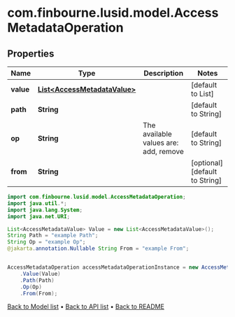 # com.finbourne.lusid.model.AccessMetadataOperation

## Properties

Name | Type | Description | Notes
------------ | ------------- | ------------- | -------------
**value** | [**List&lt;AccessMetadataValue&gt;**](AccessMetadataValue.md) |  | [default to List<AccessMetadataValue>]
**path** | **String** |  | [default to String]
**op** | **String** | The available values are: add, remove | [default to String]
**from** | **String** |  | [optional] [default to String]

```java
import com.finbourne.lusid.model.AccessMetadataOperation;
import java.util.*;
import java.lang.System;
import java.net.URI;

List<AccessMetadataValue> Value = new List<AccessMetadataValue>();
String Path = "example Path";
String Op = "example Op";
@jakarta.annotation.Nullable String From = "example From";


AccessMetadataOperation accessMetadataOperationInstance = new AccessMetadataOperation()
    .Value(Value)
    .Path(Path)
    .Op(Op)
    .From(From);
```


[Back to Model list](../README.md#documentation-for-models) &#8226; [Back to API list](../README.md#documentation-for-api-endpoints) &#8226; [Back to README](../README.md)

